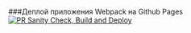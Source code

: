 ###Деплой приложения Webpack на Github Pages
 [![PR Sanity Check, Build and Deploy](https://github.com/YPivneva/almanac/actions/workflows/sanity-check.yml/badge.svg)](https://github.com/YPivneva/almanac/actions/workflows/sanity-check.yml)
